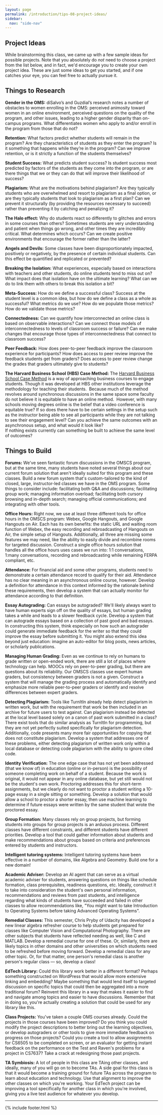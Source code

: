 ```yaml
---
layout: page
permalink: /introduction/tips-08-project-ideas/
sidebar:
  nav: "side-nav"
---
```

## Project Ideas

While brainstorming this class, we came up with a few sample ideas for possible projects.
Note that you absolutely do _not_ need to choose a project from the list below,
and in fact, we'd encourage you to create your own project idea. These are just some ideas to get you started, and if one catches your eye, you can feel free to actually pursue it.

## Things to Research

__Gender in the OMS:__ diSalvo’s and Guzdial’s research notes a number of obstacles
to women enrolling in the OMS: perceived animosity toward women in an online
environment, perceived questions on the quality of the program, and other issues,
leading to a higher gender disparity than on-campus programs. What differentiates
women who apply to and/or enroll in the program from those that do not?

__Retention:__ What factors predict whether students will remain in the program?
Are they characteristics of students as they enter the program? Is it something
that happens while they’re in the program? Can we improve retention, or is it
strictly a function of the students themselves?

__Student Success:__ What predicts student success? Is student success most
predicted by factors of the students as they come into the program, or are
there things that we or they can do that will improve their likelihood of success?

__Plagiarism:__ What are the motivations behind plagiarism? Are they typically
students who are overwhelmed and resort to plagiarism as a final option, or are
they typically students that look to plagiarism as a first plan? Can we prevent
it structurally (by providing the resources necessary to succeed) rather than
preventing it by catching and penalizing it?

__The Halo effect:__ Why do students react so differently to glitches and errors
in some courses than others? Sometimes students are very understanding and patient
when things go wrong, and other times they are incredibly critical. What determines
which occurs? Can we create positive environments that encourage the former rather
than the latter?

__Angels and Devils:__ Some classes have been disproportionately impacted,
positively or negatively, by the presence of certain individual students.
Can this effect be quantified and replicated or prevented?

__Breaking the Isolation:__ What experiences, especially based on interactions
with teachers and other students, do online students tend to miss out on? What
impact does that isolation have on the ultimate learning? What can we do to link
them with others to break this isolation a bit?

__Meta-Success:__ How do we define a successful class? Success at the student
level is a common idea, but how do we define a class as a whole as successful?
What metrics do we use? How do we populate those metrics? How do we validate
those metrics?

__Connectedness:__ Can we quantify how interconnected an online class is based
on observable interactions? Can we connect those models of interconnectedness
to levels of classroom success or failure? Can we make changes that encourage
those types of interconnectedness that connect to classroom success?

__Peer Feedback:__ How does peer-to-peer feedback improve the classroom experience
for participants? How does access to peer review improve the feedback students get
from graders? Does access to peer review change the grades that graders ultimately
give to students?

__The Harvard Business School (HBS) Case Method:__ The
[Harvard Business School Case Method](http://www.hbs.edu/mba/academic-experience/Pages/the-hbs-case-method.aspx)
is a way of approaching business courses to engage students. Though it was
developed at HBS other institutions leverage the methodology for teaching
their students.&nbsp; Because much of the method revolves around synchronous
discussions in the same space some faculty do not believe it is equitable to
have an online method.&nbsp; However, with many schools moving degrees online
is the belief that a video conference is equitable true?  If so does there have
to be certain settings in the setup such as the instructor being able to see all
participants while they are not talking to see their engagement level?  Can you
achieve the same outcomes with an asynchronous setup, and what would it look like?  
If nothing exists currently can something be built to achieve the same level of outcomes?  

## Things to Build

__Forums:__ We've seen fantastic forum discussions in the OMSCS program, but
at the same time, many students have noted several things about our current
forum solution that aren't ideally suited for this program and these classes.
Build a new forum system that's custom-tailored to the kind of closed, large,
instructor-led classes we have in the OMS program. Some things to consider
include: facilitating both Q&amp;A and discussions; facilitating group work;
managing information overload; facilitating both cursory browsing and in-depth search;
managing official communications; and integrating with other tools.

__Office Hours:__ Right now, we use at least three different tools for office hours in
the OMSCS program: Webex, Google Hangouts, and Google Hangouts on Air. Each has its own
benefits: the static URL and waiting room function of Webex, the easy recording and
rebroadcasting of Hangouts on Air, the simple setup of Hangouts. Additionally, all
three are missing some features we may need, like the ability to easily divide and
recombine rooms for targeted discussion. Construct a single office hours solution
that handles all the office hours uses cases we run into: 1:1 conversations,
1:many conversations, recording and rebroadcasting while remaining FERPA compliant, etc.

__Attendance:__ For financial aid and some other programs, students need to
demonstrate a certain attendance record to qualify for their aid. Attendance
has no clear meaning in an asynchronous online course, however. Develop a
definition for attendance in this context informed by the rationale behind
these requirements, then develop a system that can actually monitor for attendance
according to that definition.

__Essay Autograding:__ Can essays be autograded? We'll likely always want to
have human experts sign off on the quality of essays, but human grading takes
a while and leads to a slower feedback cycle. Develop a system that can autograde
essays based on a collection of past good and bad essays. In constructing this system,
think especially on how such an autograder could generate immediate feedback for the
writer so that they could improve the essay before submitting it. You might also extend
this idea beyond just education: imagine an auto-editor for blog posts, news articles,
or scholarly publications.

__Managing Human Grading:__ Even as we continue to rely on humans to grade written or
open-ended work, there are still a lot of places where technology can help. MOOCs rely
on peer-to-peer grading, but there are questions about its reliability. Our OMSCS classes
use expert human graders, but consistency between graders is not a given. Construct a
system that will manage the grading process and automatically identify and emphasize
more reliable peer-to-peer graders or identify and resolve differences between expert graders.

__Detecting Plagiarism:__ Tools like TurnItIn already help detect plagiarism in
written work, but with the requirement that work be then included in an archive
for future users to test against. Can plagiarism instead be detected at the local
level based solely on a canon of past work submitted in a class? There exist tools
that do similar analysis as TurnItIn for programming, but they are not yet perfectly
suited specifically for plagiarism detection. Additionally, code presents many more
fair opportunities for copying that does not constitute plagiarism. Develop a system
that addresses one of these problems, either detecting plagiarism of written work
only within a local database or detecting code plagiarism with the ability to ignore cited code.

__Identity Verification:__ The one edge case that has not yet been addressed
(that we know of) in education (online or in-person) is the possibility of
someone completing work on behalf of a student. Because the work is original,
it would not appear in any online database, but yet still would not be the
student's own work. Proctoring addresses this for short-term assignments,
but we clearly do not want to proctor a student writing a 10-page essay in a
single sitting or something. Develop a solution that would allow a school to
proctor a shorter essay, then use machine learning to determine if future
essays were written by the same student that wrote the proctored essay.

__Group Formation:__ Many classes rely on group projects, but forming students
into groups for group projects is an arduous process. Different classes have
different constraints, and different students have different priorities.
Develop a tool that could gather information about students and make recommendations
about groups based on criteria and preferences entered by students and instructors.

__Intelligent tutoring systems:__ Intelligent tutoring systems have been effective
in a number of domains, like Algebra and Geometry. Build one for a new domain!

__Academic Adviser:__ Develop an AI agent that can serve as a virtual academic
adviser for students, answering questions on things like schedule formation,
class prerequisites, readiness questions, etc. Ideally, construct it to take into
consideration the student's own personal information, recommendations and reviews
from past students, and intelligence regarding what kinds of students have succeeded
and failed in other classes to allow recommendations like, "You might want to take
Introduction to Operating Systems before taking Advanced Operating Systems".

__Remedial Classes:__ This semester, Chris Pryby of Udacity has developed a new linear
algebra refresher course to help students get prepared for classes like Computer Vision
and Computational Photography. There are other subjects that students have reflected
needing as well, like C and MATLAB. Develop a remedial course for one of these. Or,
similarly, there are likely topics in other domains and other universities on which
students need to be refreshed before moving forward. Develop a remedial class for any
other topic. Or, for that matter, one person's remedial class is another person's regular
class&nbsp;— so, develop a class!

__EdTech Library:__ Could this library work better in a different format? Perhaps
something constructed on WordPress that would allow more extensive linking and
embedding? Maybe something that would lend itself to targeted discussion on
specific topics that could then be aggregated into a more traditional forum?
Reinvent this library in a way that makes it easier to find and navigate among
topics and easier to have discussions. Remember that in doing so, you're actually
creating a solution that could be used for any library like this.

__Class Projects:__ You've taken a couple OMS courses already. Could the projects
in those courses have been improved? Do you think you could modify the project
descriptions to better bring out the learning objectives, or develop autograders
or other tools to give more immediate feedback on progress on those projects? Could
you create a tool to allow assignments for CS6505 to be completed on screen, or an
evaluator for getting instant feedback on the performance on the Test and Raven's
problems for a project in CS7637? Take a crack at redesigning those past projects.

__TA Symbiosis:__ A lot of people in this class are TAing other classes, and ideally,
many of you will go on to become TAs. A side goal for this class is that it would become
a training ground for future TAs across the program to learn about education and technology.
Use that alignment to improve the other classes on which you're working. Your EdTech project
can be improving a tool specifically for another class in which you're involved, giving you
a live test audience for whatever you develop.

----

{% include footer.html %}

